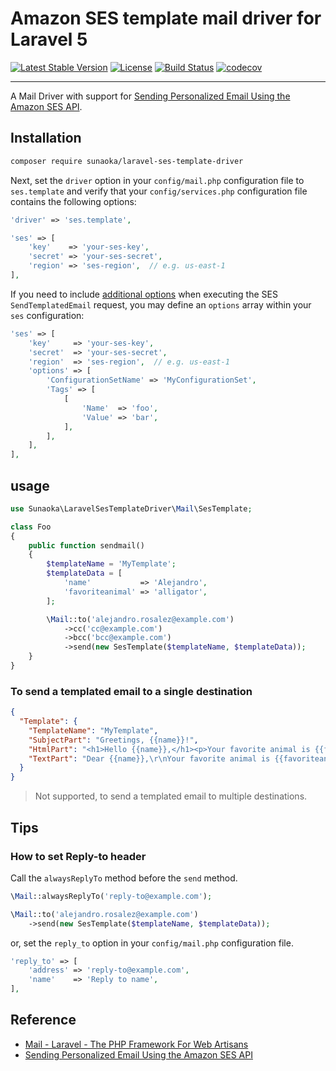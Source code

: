 # Amazon SES template mail driver for Laravel 5

[![Latest Stable Version](https://poser.pugx.org/sunaoka/laravel-ses-template-driver/v/stable)](https://packagist.org/packages/sunaoka/laravel-ses-template-driver)
[![License](https://poser.pugx.org/sunaoka/laravel-ses-template-driver/license)](https://packagist.org/packages/sunaoka/laravel-ses-template-driver)
[![Build Status](https://travis-ci.org/sunaoka/laravel-ses-template-driver.svg?branch=develop)](https://travis-ci.org/sunaoka/laravel-ses-template-driver)
[![codecov](https://codecov.io/gh/sunaoka/laravel-ses-template-driver/branch/develop/graph/badge.svg)](https://codecov.io/gh/sunaoka/laravel-ses-template-driver)

----

A Mail Driver with support for [Sending Personalized Email Using the Amazon SES API](https://docs.aws.amazon.com/ses/latest/DeveloperGuide/send-personalized-email-api.html).

## Installation

```bash
composer require sunaoka/laravel-ses-template-driver
```

Next, set the `driver` option in your `config/mail.php` configuration file to `ses.template` and verify that your `config/services.php` configuration file contains the following options:

```php
'driver' => 'ses.template',

'ses' => [
    'key'    => 'your-ses-key',
    'secret' => 'your-ses-secret',
    'region' => 'ses-region',  // e.g. us-east-1
],
```

If you need to include [additional options](https://docs.aws.amazon.com/aws-sdk-php/v3/api/api-email-2010-12-01.html#sendtemplatedemail) when executing the SES `SendTemplatedEmail` request, you may define an `options` array within your `ses` configuration:

```php
'ses' => [
    'key'     => 'your-ses-key',
    'secret'  => 'your-ses-secret',
    'region'  => 'ses-region',  // e.g. us-east-1
    'options' => [
        'ConfigurationSetName' => 'MyConfigurationSet',
        'Tags' => [
            [
                'Name'  => 'foo',
                'Value' => 'bar',
            ],
        ],
    ],
],
```

## usage
```php
use Sunaoka\LaravelSesTemplateDriver\Mail\SesTemplate;

class Foo
{
    public function sendmail()
    {
        $templateName = 'MyTemplate';
        $templateData = [
            'name'           => 'Alejandro',
            'favoriteanimal' => 'alligator',
        ];

        \Mail::to('alejandro.rosalez@example.com')
            ->cc('cc@example.com')
            ->bcc('bcc@example.com')
            ->send(new SesTemplate($templateName, $templateData));
    }
}
```

### To send a templated email to a single destination

```json
{
  "Template": {
    "TemplateName": "MyTemplate",
    "SubjectPart": "Greetings, {{name}}!",
    "HtmlPart": "<h1>Hello {{name}},</h1><p>Your favorite animal is {{favoriteanimal}}.</p>",
    "TextPart": "Dear {{name}},\r\nYour favorite animal is {{favoriteanimal}}."
  }
}
```

> Not supported, to send a templated email to multiple destinations.

## Tips

### How to set Reply-to header

Call the `alwaysReplyTo` method before the `send` method.

```php
\Mail::alwaysReplyTo('reply-to@example.com');

\Mail::to('alejandro.rosalez@example.com')
    ->send(new SesTemplate($templateName, $templateData));
```

or, set the `reply_to` option in your `config/mail.php` configuration file.

```php
'reply_to' => [
    'address' => 'reply-to@example.com',
    'name'    => 'Reply to name',
],
```

## Reference

- [Mail - Laravel - The PHP Framework For Web Artisans](https://laravel.com/docs/master/mail)
- [Sending Personalized Email Using the Amazon SES API](https://docs.aws.amazon.com/ses/latest/DeveloperGuide/send-personalized-email-api.html)
